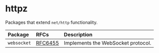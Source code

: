 # httpz

Packages that extend `net/http` functionality.

| Package      | RFCs                                              | Description                                       |
|:-------------|:--------------------------------------------------|:--------------------------------------------------|
| `websocket`  | [RFC6455](https://www.rfc-editor.org/rfc/rfc6455) | Implements the WebSocket protocol.                |
